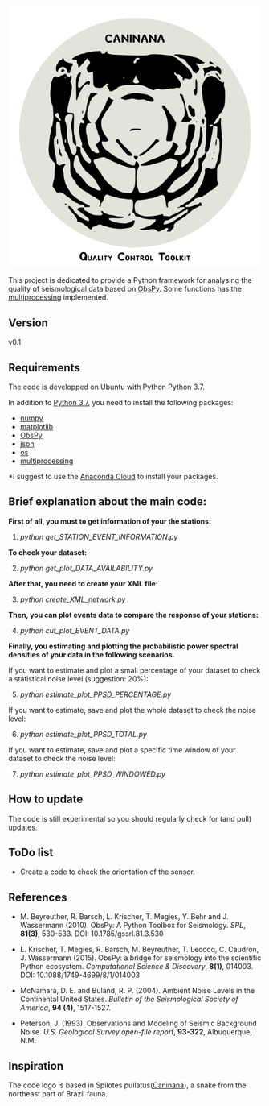 <p align="center">
  <img src="caninana_toolkit_logo.png">
</p>

This project is dedicated to provide a Python framework for analysing the quality of
seismological data based on [ObsPy](https://github.com/obspy/obspy/wiki). Some functions
has the [multiprocessing](https://docs.python.org/3/library/multiprocessing.html) implemented.

Version
---------
v0.1

Requirements
------------
The code is developped on Ubuntu with Python Python 3.7.

In addition to [Python 3.7](https://www.python.org/downloads/release/python-370/), you need
to install the following packages: 

- [numpy](http://www.numpy.org/)
- [matplotlib](http://matplotlib.org/)
- [ObsPy](https://github.com/obspy/obspy/wiki)
- [json](https://docs.python.org/3/library/json.html)
- [os](https://docs.python.org/3/library/os.html)
- [multiprocessing](https://docs.python.org/3/library/multiprocessing.html)

*I suggest to use the [Anaconda Cloud](https://anaconda.org/) to install your packages.


Brief explanation about the main code:
---------------------------------------

**First of all, you must to get information of your the stations:**

1) *python get_STATION_EVENT_INFORMATION.py*

**To check your dataset:**

2) *python get_plot_DATA_AVAILABILITY.py*

**After that, you need to create your XML file:**

3) *python create_XML_network.py*

**Then, you can plot events data to compare the response of your stations:**

4) *python cut_plot_EVENT_DATA.py*

**Finally, you estimating and plotting the probabilistic power spectral densities of your data in the following scenarios.**

If you want to estimate and plot a small percentage of your dataset to check a statistical noise level (suggestion: 20%):

5) *python estimate_plot_PPSD_PERCENTAGE.py*

If you want to estimate, save and plot the whole dataset to check the noise level:

6) *python estimate_plot_PPSD_TOTAL.py*

If you want to estimate, save and plot a specific time window of your dataset to check the noise level:

7) *python estimate_plot_PPSD_WINDOWED.py*


How to update
-------------
The code is still experimental so you should regularly check for (and pull) 
updates.

ToDo list
-------------
- Create a code to check the orientation of the sensor.

References
----------

- M. Beyreuther, R. Barsch, L. Krischer, T. Megies, Y. Behr and J. Wassermann (2010).
ObsPy: A Python Toolbox for Seismology.
*SRL*, **81(3)**, 530-533. DOI: 10.1785/gssrl.81.3.530


- L. Krischer, T. Megies, R. Barsch, M. Beyreuther, T. Lecocq, C. Caudron, J. Wassermann (2015).
ObsPy: a bridge for seismology into the scientific Python ecosystem.
*Computational Science & Discovery*, **8(1)**, 014003. DOI: 10.1088/1749-4699/8/1/014003

- McNamara, D. E. and Buland, R. P. (2004).
Ambient Noise Levels in the Continental United States.
*Bulletin of the Seismological Society of America*, **94 (4)**, 1517-1527.

- Peterson, J. (1993).
Observations and Modeling of Seismic Background Noise.
*U.S. Geological Survey open-file report*, **93-322**, Albuquerque, N.M.


Inspiration
----------
The code logo is based in Spilotes pullatus([Caninana](https://en.wikipedia.org/wiki/Spilotes_pullatus)), a snake from the northeast part of Brazil fauna. 
